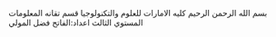 بسم الله الرحمن الرحيم
كليه الامارات للعلوم والتكنولوجيا
قسم تقانه المعلومات
المستوي الثالث
اعداد:الفاتح فضل المولي
